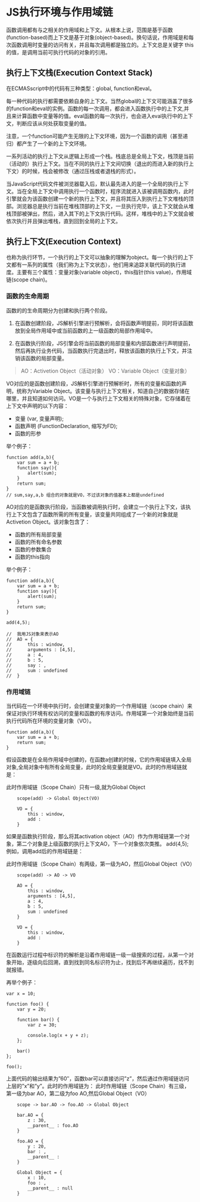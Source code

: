 # JS执行环境与作用域链

函数调用都有与之相关的作用域和上下文。从根本上说，范围是基于函数(function-based)而上下文是基于对象(object-based)。换句话说，作用域是和每次函数调用时变量的访问有关，并且每次调用都是独立的。上下文总是关键字 this 的值，是调用当前可执行代码的对象的引用。

## 执行上下文栈(Execution Context Stack)

在ECMASscript中的代码有三种类型：global, function和eval。

每一种代码的执行都需要依赖自身的上下文。当然global的上下文可能涵盖了很多的function和eval的实例。函数的每一次调用，都会进入函数执行中的上下文,并且来计算函数中变量等的值。eval函数的每一次执行，也会进入eval执行中的上下文，判断应该从何处获取变量的值。

注意，一个function可能产生无限的上下文环境，因为一个函数的调用（甚至递归）都产生了一个新的上下文环境。

一系列活动的执行上下文从逻辑上形成一个栈。栈底总是全局上下文，栈顶是当前（活动的）执行上下文。当在不同的执行上下文间切换（退出的而进入新的执行上下文）的时候，栈会被修改（通过压栈或者退栈的形式）。

当JavaScript代码文件被浏览器载入后，默认最先进入的是一个全局的执行上下文。当在全局上下文中调用执行一个函数时，程序流就进入该被调用函数内，此时引擎就会为该函数创建一个新的执行上下文，并且将其压入到执行上下文堆栈的顶部。浏览器总是执行当前在堆栈顶部的上下文，一旦执行完毕，该上下文就会从堆栈顶部被弹出，然后，进入其下的上下文执行代码。这样，堆栈中的上下文就会被依次执行并且弹出堆栈，直到回到全局的上下文。

## 执行上下文(Execution Context)

也称为执行环节，一个执行的上下文可以抽象的理解为object。每一个执行的上下文都有一系列的属性（我们称为上下文状态），他们用来追踪关联代码的执行进度。主要有三个属性：变量对象(variable object)，this指针(this value)，作用域链(scope chain)。


### 函数的生命周期

函数的的生命周期分为创建和执行两个阶段。

1. 在函数创建阶段，JS解析引擎进行预解析，会将函数声明提前，同时将该函数放到全局作用域中或当前函数的上一级函数的局部作用域中。

2. 在函数执行阶段，JS引擎会将当前函数的局部变量和内部函数进行声明提前，然后再执行业务代码，当函数执行完退出时，释放该函数的执行上下文，并注销该函数的局部变量。

> AO：Activetion Object（活动对象）
VO：Variable Object（变量对象）

VO对应的是函数创建阶段，JS解析引擎进行预解析时，所有的变量和函数的声明，统称为Variable Object。该变量与执行上下文相关，知道自己的数据存储在哪里，并且知道如何访问。VO是一个与执行上下文相关的特殊对象，它存储着在上下文中声明的以下内容：

- 变量 (var, 变量声明);
- 函数声明 (FunctionDeclaration, 缩写为FD);
- 函数的形参

举个例子：

```
function add(a,b){
	var sum = a + b;
	function say(){
		alert(sum);
	}
	return sum;
}
// sum,say,a,b 组合的对象就是VO，不过该对象的值基本上都是undefined
```

AO对应的是函数执行阶段，当函数被调用执行时，会建立一个执行上下文，该执行上下文包含了函数所需的所有变量，该变量共同组成了一个新的对象就是Activetion Object。该对象包含了：

- 函数的所有局部变量
- 函数的所有命名参数
- 函数的参数集合
- 函数的this指向

举个例子：

```
function add(a,b){
	var sum = a + b;
	function say(){
		alert(sum);
	}
	return sum;
}

add(4,5);

//  我用JS对象来表示AO
//  AO = {
//	    this : window,
//	    arguments : [4,5],
//	    a : 4,
//	    b : 5,
//	    say : ,
//	    sum : undefined
//  }
```

### 作用域链


当代码在一个环境中执行时，会创建变量对象的一个作用域链（scope chain）来保证对执行环境有权访问的变量和函数的有序访问。作用域第一个对象始终是当前执行代码所在环境的变量对象（VO）。

```
function add(a,b){
	var sum = a + b;
	return sum;
}
```

假设函数是在全局作用域中创建的，在函数a创建的时候，它的作用域链填入全局对象,全局对象中有所有全局变量，此时的全局变量就是VO。此时的作用域链就是：

此时作用域链（Scope Chain）只有一级,就为Global Object

```
	scope(add) -> Global Object(VO)
	
	VO = {
		this : window,
		add : 
	}
```
如果是函数执行阶段，那么将其activation object（AO）作为作用域链第一个对象，第二个对象是上级函数的执行上下文AO，下一个对象依次类推。
add(4,5);
例如，调用add后的作用域链是：

此时作用域链（Scope Chain）有两级，第一级为AO，然后Global Object（VO）

```
	scope(add) -> AO -> VO

	AO = {
		this : window,
		arguments : [4,5],
		a : 4,
		b : 5,
		sum : undefined
	}
	
	VO = {
		this : window,
		add : 
	}
```

在函数运行过程中标识符的解析是沿着作用域链一级一级搜索的过程，从第一个对象开始，逐级向后回溯，直到找到同名标识符为止，找到后不再继续遍历，找不到就报错。

再举个例子：

```
var x = 10;
 
function foo() {
    var y = 20;
 
    function bar() {
        var z = 30;
 
        console.log(x + y + z);
    };
 
    bar()
};
 
foo();
```

上面代码的输出结果为”60″，函数bar可以直接访问”z”，然后通过作用域链访问上层的”x”和”y”。此时的作用域链为：
此时作用域链（Scope Chain）有三级，第一级为bar AO，第二级为foo AO,然后Global Object（VO）

```
	scope -> bar.AO -> foo.AO -> Global Object

	bar.AO = {
		z : 30,
		__parent__ : foo.AO
	}

	foo.AO = {
		y : 20,
		bar : ,
		__parent__ : 
	}
	
	Global Object = {
		x : 10,
		foo : ,
		__parent__ : null
	}
```
